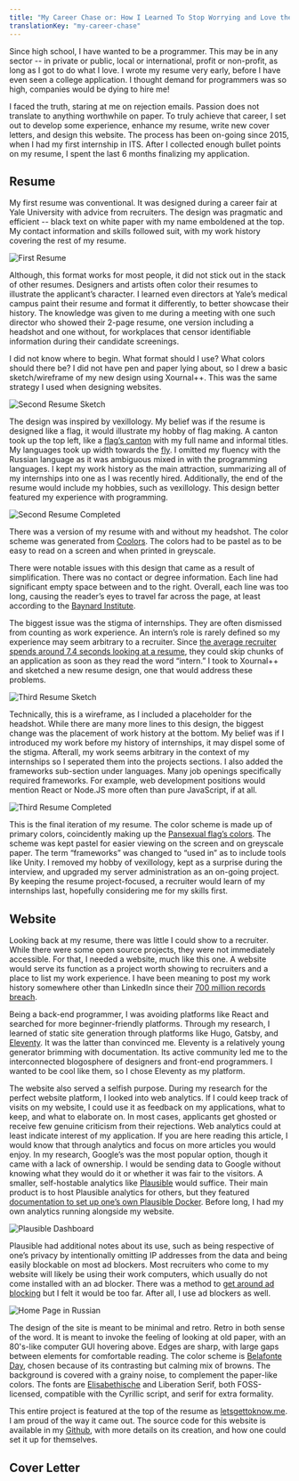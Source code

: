 ```yaml
---
title: "My Career Chase or: How I Learned To Stop Worrying and Love the Cover Letter"
translationKey: "my-career-chase"
---
```


Since high school, I have wanted to be a programmer. This may be in any sector -- in private or public, local or international, profit or non-profit, as long as I got to do what I love. I wrote my resume very early, before I have even seen a college application. I thought demand for programmers was so high, companies would be dying to hire me!

I faced the truth, staring at me on rejection emails. Passion does not translate to anything worthwhile on paper. To truly achieve that career, I set out to develop some experience, enhance my resume, write new cover letters, and design this website. The process has been on-going since 2015, when I had my first internship in ITS. After I collected enough bullet points on my resume, I spent the last 6 months finalizing my application.

## Resume

My first resume was conventional. It was designed during a career fair at Yale University with advice from recruiters. The design was pragmatic and efficient -- black text on white paper with my name emboldened at the top. My contact information and skills followed suit, with my work history covering the rest of my resume.

![First Resume](/assets/img/posts/resume1.jpg "First Resume")

Although, this format works for most people, it did not stick out in the stack of other resumes. Designers and artists often color their resumes to illustrate the applicant’s character. I learned even directors at Yale’s medical campus paint their resume and format it differently, to better showcase their history. The knowledge was given to me during a meeting with one such director who showed their 2-page resume, one version including a headshot and one without, for workplaces that censor identifiable information during their candidate screenings.

I did not know where to begin. What format should I use? What colors should there be? I did not have pen and paper lying about, so I drew a basic sketch/wireframe of my new design using Xournal++. This was the same strategy I used when designing websites.

![Second Resume Sketch](/assets/img/posts/resume2.jpg "tooltip text")

The design was inspired by vexillology. My belief was if the resume is designed like a flag, it would illustrate my hobby of flag making. A canton took up the top left, like a [flag’s canton](https://en.wikipedia.org/wiki/Canton_(flag)) with my full name and informal titles. My languages took up width towards the [fly](https://en.wikipedia.org/wiki/Glossary_of_vexillology#Flag_elements). I omitted my fluency with the Russian language as it was ambiguous mixed in with the programming languages. I kept my work history as the main attraction, summarizing all of my internships into one as I was recently hired. Additionally, the end of the resume would include my hobbies, such as vexillology. This design better featured my experience with programming.

![Second Resume Completed](/assets/img/posts/resume3.jpg "tooltip text")

There was a version of my resume with and without my headshot. The color scheme was generated from [Coolors](https://coolors.co). The colors had to be pastel as to be easy to read on a screen and when printed in greyscale.

There were notable issues with this design that came as a result of simplification. There was no contact or degree information. Each line had significant empty space between and to the right. Overall, each line was too long, causing the reader’s eyes to travel far across the page, at least according to the [Baynard Institute](https://baymard.com/blog/line-length-readability).

The biggest issue was the stigma of internships. They are often dismissed from counting as work experience. An intern’s role is rarely defined so my experience may seem arbitrary to a recruiter. Since [the average recruiter spends around 7.4 seconds looking at a resume](https://www.prnewswire.com/news-releases/ladders-updates-popular-recruiter-eye-tracking-study-with-new-key-insights-on-how-job-seekers-can-improve-their-resumes-300744217.html), they could skip chunks of an application as soon as they read the word “intern.” I took to Xournal++ and sketched a new resume design, one that would address these problems.

![Third Resume Sketch](/assets/img/posts/resume4.jpg "tooltip text")

Technically, this is a wireframe, as I included a placeholder for the headshot. While there are many more lines to this design, the biggest change was the placement of work history at the bottom. My belief was if I introduced my work before my history of internships, it may dispel some of the stigma. Afterall, my work seems arbitrary in the context of my internships so I seperated them into the projects sections. I also added the frameworks sub-section under languages. Many job openings specifically required frameworks. For example, web development positions would mention React or Node.JS more often than pure JavaScript, if at all.

![Third Resume Completed](/assets/img/posts/resume5.jpg "tooltip text")

This is the final iteration of my resume. The color scheme is made up of primary colors, coincidently making up the [Pansexual flag’s colors](https://en.wikipedia.org/wiki/Pansexual_flag). The scheme was kept pastel for easier viewing on the screen and on greyscale paper. The term “frameworks” was changed to “used in” as to include tools like Unity. I removed my hobby of vexillology, kept as a surprise during the interview, and upgraded my server administration as an on-going project. By keeping the resume project-focused, a recruiter would learn of my internships last, hopefully considering me for my skills first.

## Website

Looking back at my resume, there was little I could show to a recruiter. While there were some open source projects, they were not immediately accessible. For that, I needed a website, much like this one. A website would serve its function as a project worth showing to recruiters and a place to list my work experience. I have been meaning to post my work history somewhere other than LinkedIn since their [700 million records breach](https://fortune.com/2021/06/30/linkedin-data-theft-700-million-users-personal-information-cybersecurity/).

Being a back-end programmer, I was avoiding platforms like React and searched for more beginner-friendly platforms. Through my research, I learned of static site generation through platforms like Hugo, Gatsby, and [Eleventy](https://www.11ty.dev/). It was the latter than convinced me. Eleventy is a relatively young generator brimming with documentation. Its active community led me to the interconnected blogosphere of designers and front-end programmers. I wanted to be cool like them, so I chose Eleventy as my platform.

The website also served a selfish purpose. During my research for the perfect website platform, I looked into web analytics. If I could keep track of visits on my website, I could use it as feedback on my applications, what to keep, and what to elaborate on. In most cases, applicants get ghosted or receive few genuine criticism from their rejections. Web analytics could at least indicate interest of my application. If you are here reading this article, I would know that through analytics and focus on more articles you would enjoy. In my research, Google’s was the most popular option, though it came with a lack of ownership. I would be sending data to Google without knowing what they would do it or whether it was fair to the visitors. A smaller, self-hostable analytics like [Plausible](https://plausible.io/) would suffice. Their main product is to host Plausible analytics for others, but they featured [documentation to set up one’s own Plausible Docker](https://plausible.io/docs/self-hosting). Before long, I had my own analytics running alongside my website.

![Plausible Dashboard](/assets/img/posts/plausible.jpg)

Plausible had additional notes about its use, such as being respective of one’s privacy by intentionally omitting IP addresses from the data and being easily blockable on most ad blockers. Most recruiters who come to my website will likely be using their work computers, which usually do not come installed with an ad blocker. There was a method to [get around ad blocking](https://plausible.io/docs/proxy/introduction) but I felt it would be too far. After all, I use ad blockers as well.

![Home Page in Russian](/assets/img/posts/website.jpg)

The design of the site is meant to be minimal and retro. Retro in both sense of the word. It is meant to invoke the feeling of looking at old paper, with an 80's-like computer GUI hovering above. Edges are sharp, with large gaps between elements for comfortable reading. The color scheme is [Belafonte Day](https://github.com/mbadolato/iTerm2-Color-Schemes#belafonte-day), chosen because of its contrasting but calming mix of browns. The background is covered with a grainy noise, to complement the paper-like colors. The fonts are [Elisabethische](https://fontlibrary.org/en/font/eiisabethische) and Liberation Serif, both FOSS-licensed, compatible with the Cyrillic script, and serif for extra formality.

This entire project is featured at the top of the resume as [letsgettoknow.me](letsgettoknow.me). I am proud of the way it came out. The source code for this website is available in my [Github](https://github.com/ancinape/personal-website), with more details on its creation, and how one could set it up for themselves.
## Cover Letter

